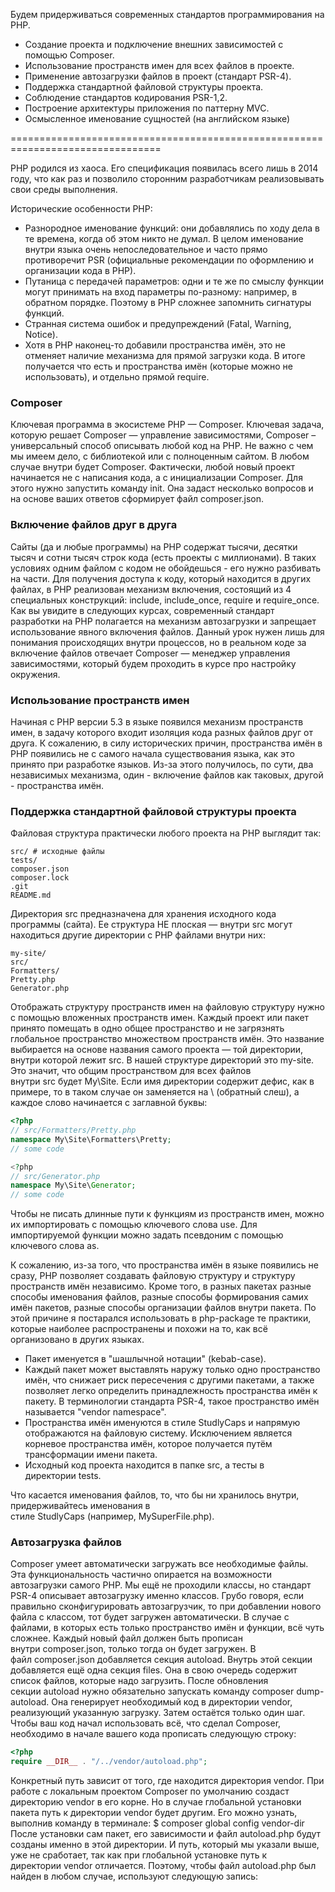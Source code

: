 Будем придерживаться современных стандартов программирования на PHP. 
* Создание проекта и подключение внешних зависимостей с помощью Composer.
* Использование пространств имен для всех файлов в проекте.
* Применение автозагрузки файлов в проект (стандарт PSR-4).
* Поддержка стандартной файловой структуры проекта.
* Соблюдение стандартов кодирования PSR-1,2.
* Построение архитектуры приложения по паттерну MVC.
* Осмысленное именование сущностей (на английском языке)

================================================================================

PHP родился из хаоса. Его спецификация появилась всего лишь в 2014 году, что как раз и позволило сторонним разработчикам реализовывать свои среды выполнения.

Исторические особенности PHP:
* Разнородное именование функций: они добавлялись по ходу дела в те времена, когда об этом никто не думал. В целом именование внутри языка очень непоследовательное и часто прямо противоречит PSR (официальные рекомендации по оформлению и
организации кода в PHP).
* Путаница с передачей параметров: одни и те же по смыслу функции могут принимать на вход параметры по-разному: например, в обратном порядке.  Поэтому в PHP сложнее запомнить сигнатуры функций.
* Странная система ошибок и предупреждений (Fatal, Warning, Notice).
* Хотя в PHP наконец-то добавили пространства имён, это не отменяет наличие механизма для прямой загрузки кода. В итоге получается что есть и пространства имён (которые можно не использовать), и отдельно прямой require.

### Composer
Ключевая программа в экосистеме PHP — Composer. Ключевая задача, которую решает Composer — управление зависимостями,
Composer – универсальный способ описывать любой код на PHP. Не важно с чем мы имеем дело, с библиотекой или с полноценным сайтом. В любом случае внутри будет Composer. Фактически, любой новый проект начинается не с написания кода, а с инициализации Composer. Для этого нужно запустить команду init. Она задаст несколько вопросов и на основе ваших ответов сформирует файл composer.json.

### Включение файлов друг в друга
Сайты (да и любые программы) на PHP содержат тысячи, десятки тысяч и сотни тысяч строк кода (есть проекты с миллионами). В таких условиях одним файлом с кодом не обойдешься - его нужно разбивать на части. Для получения доступа к коду, который находится в других файлах, в PHP реализован механизм включения, состоящий из 4 специальных конструкций: include, include_once, require и require_once.
Как вы увидите в следующих курсах, современный стандарт разработки на PHP полагается на механизм автозагрузки и запрещает использование явного включения файлов. Данный урок нужен лишь для понимания происходящих внутри процессов, но в реальном коде за включение файлов отвечает Composer — менеджер управления зависимостями, который будем проходить в курсе про настройку окружения.
### Использование пространств имен
Начиная с PHP версии 5.3 в языке появился механизм пространств имен, в задачу которого входит изоляция кода разных файлов друг от друга.
К сожалению, в силу исторических причин, пространства имён в PHP появились не с самого начала существования языка, как это принято при разработке языков. Из-за этого получилось, по сути, два независимых механизма, один - включение файлов как таковых, другой - пространства имён.
### Поддержка стандартной файловой структуры проекта
Файловая структура практически любого проекта на PHP выглядит так:
```
src/ # исходные файлы
tests/
composer.json
composer.lock
.git
README.md
```
Директория src предназначена для хранения исходного кода программы (сайта).  Ее структура НЕ плоская — внутри src могут находиться другие директории с PHP файлами внутри них:
```
my-site/
src/
Formatters/
Pretty.php
Generator.php
```
Отображать структуру пространств имен на файловую структуру нужно с помощью вложенных пространств имен. 
Каждый проект или пакет принято помещать в одно общее пространство и не загрязнять глобальное пространство множеством пространств имён. Это название выбирается на основе названия самого проекта — той директории, внутри которой лежит src. В нашей структуре директорий это my-site.
Это значит, что общим пространством для всех файлов внутри src будет My\Site.  Если имя директории содержит дефис, как в примере, то в таком случае он заменяется на \ (обратный слеш), а каждое слово начинается с заглавной буквы:
``` php
<?php
// src/Formatters/Pretty.php
namespace My\Site\Formatters\Pretty;
// some code

<?php
// src/Generator.php
namespace My\Site\Generator;
// some code
```
Чтобы не писать длинные пути к функциям из пространств имен, можно их импортировать с помощью ключевого слова use. Для импортируемой функции можно задать псевдоним с помощью ключевого слова as.

К сожалению, из-за того, что пространства имён в языке появились не сразу, PHP позволяет создавать файловую структуру и структуру пространств имён независимо. Кроме того, в разных пакетах разные способы именования файлов, разные способы формирования самих имён пакетов, разные способы организации файлов внутри пакета. 
По этой причине я постарался использовать в php-package те практики, которые наиболее распространены и похожи на то, как всё организовано в других языках.
* Пакет именуется в "шашлычной нотации" (kebab-case).
* Каждый пакет может выставлять наружу только одно пространство имён, что снижает риск пересечения с другими пакетами, а также позволяет легко определить принадлежность пространства имён к пакету. В терминологии стандарта PSR-4, такое пространство имён называется "vendor namespace".
* Пространства имён именуются в стиле StudlyCaps и напрямую отображаются на файловую систему. Исключением является корневое пространства имён, которое получается путём трансформации имени пакета.
* Исходный код проекта находится в папке src, а тесты в директории tests.

Что касается именования файлов, то, что бы ни хранилось внутри, придерживайтесь именования в стиле StudlyCaps (например, MySuperFile.php).

### Автозагрузка файлов
Composer умеет автоматически загружать все необходимые файлы. Эта функциональность частично опирается на возможности автозагрузки самого PHP. Мы ещё не проходили классы, но стандарт PSR-4 описывает автозагрузку именно классов. Грубо говоря, если правильно сконфигурировать автозагрузчик, то при добавлении нового файла с классом, тот будет загружен автоматически. В случае с файлами, в которых есть только пространство имён и функции, всё чуть сложнее. Каждый новый файл должен быть прописан внутри composer.json, только тогда он будет загружен. 
В файл composer.json добавляется секция autoload. Внутрь этой секции добавляется ещё одна секция files. Она в свою очередь содержит список файлов, которые надо загрузить. После обновления секции autoload нужно обязательно запускать команду composer dump-autoload. Она генерирует необходимый код в директории vendor, реализующий указанную загрузку. 
Затем остаётся только один шаг. Чтобы ваш код начал использовать всё, что сделал Composer, необходимо в начале вашего кода прописать следующую строку:
``` php
<?php
require __DIR__ . "/../vendor/autoload.php";
```
Конкретный путь зависит от того, где находится директория vendor. При работе с локальным проектом Composer по умолчанию создаст директорию vendor в его корне. Но в случае глобальной установки пакета путь к директории vendor будет другим. Его можно узнать, выполнив команду в терминале:
$ composer global config vendor-dir
После установки сам пакет, его зависимости и файл autoload.php будут созданы именно в этой директории. И путь, который мы указали выше, уже не сработает, так как при глобальной установке путь к директории vendor отличается. Поэтому, чтобы файл autoload.php был найден в любом случае, используют следующую запись:
<?php
// Путь который будет использован при глобальной установке пакета
$autoloadPath1 = __DIR__ . "/../../../autoload.php";
// Путь для локальной работы с проектом
$autoloadPath2 = __DIR__ . "/../vendor/autoload.php&";
if (file_exists($autoloadPath1)) {
    require_once $autoloadPath1;
} else {
    require_once $autoloadPath2;
}
